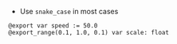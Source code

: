 - Use `snake_case` in most cases
```gdscript
@export var speed := 50.0
@export_range(0.1, 1.0, 0.1) var scale: float
```
  
